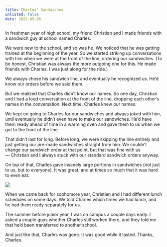 ```yaml
---
title: Charles’ Sandwiches
unlisted: false
date: 2022-05-06
---
```


In freshman year of high school, my friend Christian and I made friends with a sandwich guy at school named Charles.

We were new to the school, and so was he. We noticed that he was getting trained at the beginning of the year. So we started striking up conversations with him when we were at the front of the line, ordering our sandwiches. (To be honest, Christian was always the more outgoing one for this. He made friends with Charles. I was just along for the ride.)

We always chose his sandwich line, and eventually he recognized us. He’d know our orders before we said them.

But we realized that Charles didn’t know our names. So one day, Christian and I had a loud conversation at the front of the line, dropping each other’s names in the conversation. Next time, Charles knew our names.

We kept on going to Charles for our sandwiches and always joked with him, until eventually he didn’t even have to make our sandwiches. He’d have them ready ahead of time in a warming oven and gave them to us when we got to the front of the line.

That didn’t last for long. Before long, we were skipping the line entirely and just getting our pre-made sandwiches straight from him. We couldn’t change our sandwich order at that point, but that was fine with us — Christian and I always stuck with our standard sandwich orders anyway.

On top of that, Charles gave insanely large portions in sandwiches (not just to us, but to everyone). It was great, and at times so much that it was hard to even eat.

![](/posts/charles/167027031-65ecd2d9-a4fe-4a00-b06f-11b09cb239a4.jpg)

When we came back for sophomore year, Christian and I had different lunch schedules on some days. We told Charles which times we had lunch, and he had them ready separately for us.

The summer before junior year, I was on campus a couple days early. I asked a couple guys whether Charles still worked there, and they told me that he’d been transferred to another school.

And just like that, Charles was gone. It was good while it lasted. Thanks, Charles.
